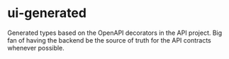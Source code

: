 # ui-generated

Generated types based on the OpenAPI decorators in the API project. Big fan of having
the backend be the source of truth for the API contracts whenever possible.
